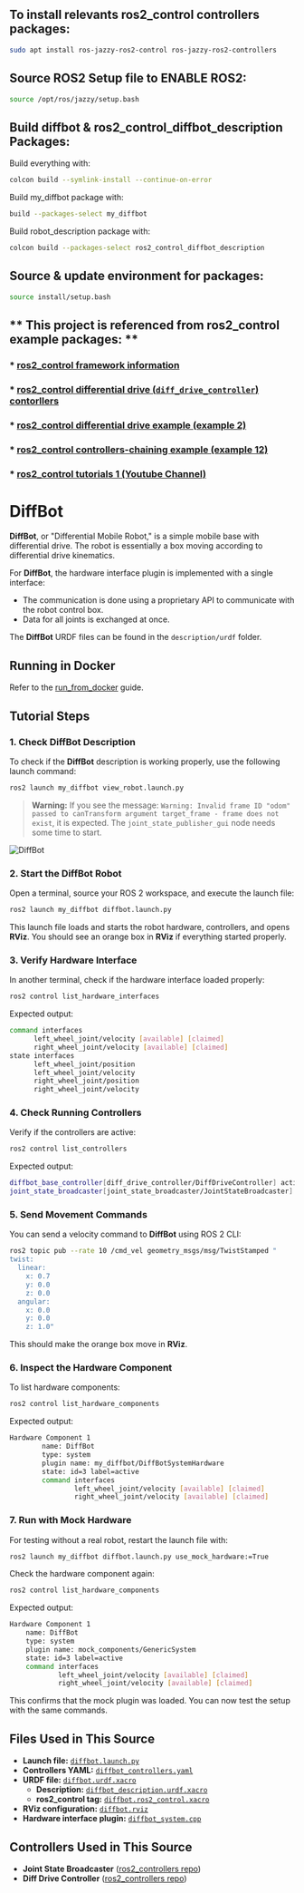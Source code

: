 ## To install relevants ros2_control controllers packages:
```sh
sudo apt install ros-jazzy-ros2-control ros-jazzy-ros2-controllers
```

## Source ROS2 Setup file to ENABLE ROS2:
```sh
source /opt/ros/jazzy/setup.bash
```

## Build **diffbot** & **ros2_control_diffbot_description** Packages:
Build everything with:
```sh
colcon build --symlink-install --continue-on-error
``` 
Build my_diffbot package with:
```sh 
build --packages-select my_diffbot
``` 
Build robot_description package with:
```sh 
colcon build --packages-select ros2_control_diffbot_description
``` 

## Source & update environment for packages:
``` sh
source install/setup.bash
```

## ** This project is referenced from ros2_control example packages: **
### * [ros2_control framework information](https://control.ros.org/jazzy/doc/ros2_control/doc/index.html)
### * [ros2_control differential drive (``diff_drive_controller``) contorllers](https://control.ros.org/jazzy/doc/ros2_control/doc/index.html)
### * [ros2_control differential drive example (example 2)](https://control.ros.org/jazzy/doc/ros2_control_demos/example_2/doc/userdoc.html)
### * [ros2_control controllers-chaining example (example 12)](https://control.ros.org/jazzy/doc/ros2_control_demos/example_12/doc/userdoc.html)

### * [ros2_control tutorials 1 (Youtube Channel)](https://control.ros.org/jazzy/doc/ros2_control_demos/example_12/doc/userdoc.html)




# DiffBot

**DiffBot**, or "Differential Mobile Robot," is a simple mobile base with differential drive.
The robot is essentially a box moving according to differential drive kinematics.

For **DiffBot**, the hardware interface plugin is implemented with a single interface:
- The communication is done using a proprietary API to communicate with the robot control box.
- Data for all joints is exchanged at once.

The **DiffBot** URDF files can be found in the `description/urdf` folder.

## Running in Docker
Refer to the [run_from_docker](../../doc/run_from_docker.rst) guide.

## Tutorial Steps

### 1. Check DiffBot Description
To check if the **DiffBot** description is working properly, use the following launch command:

```sh
ros2 launch my_diffbot view_robot.launch.py
```

> **Warning:** If you see the message: `Warning: Invalid frame ID "odom" passed to canTransform argument target_frame - frame does not exist`, it is expected. The `joint_state_publisher_gui` node needs some time to start.

![DiffBot](diffbot.png)

### 2. Start the DiffBot Robot
Open a terminal, source your ROS 2 workspace, and execute the launch file:

```sh
ros2 launch my_diffbot diffbot.launch.py
```

This launch file loads and starts the robot hardware, controllers, and opens **RViz**. You should see an orange box in **RViz** if everything started properly.

### 3. Verify Hardware Interface
In another terminal, check if the hardware interface loaded properly:

```sh
ros2 control list_hardware_interfaces
```

Expected output:

```sh
command interfaces
      left_wheel_joint/velocity [available] [claimed]
      right_wheel_joint/velocity [available] [claimed]
state interfaces
      left_wheel_joint/position
      left_wheel_joint/velocity
      right_wheel_joint/position
      right_wheel_joint/velocity
```

### 4. Check Running Controllers
Verify if the controllers are active:

```sh
ros2 control list_controllers
```

Expected output:

```sh
diffbot_base_controller[diff_drive_controller/DiffDriveController] active
joint_state_broadcaster[joint_state_broadcaster/JointStateBroadcaster] active
```

### 5. Send Movement Commands
You can send a velocity command to **DiffBot** using ROS 2 CLI:

```sh
ros2 topic pub --rate 10 /cmd_vel geometry_msgs/msg/TwistStamped "
twist:
  linear:
    x: 0.7
    y: 0.0
    z: 0.0
  angular:
    x: 0.0
    y: 0.0
    z: 1.0"
```

This should make the orange box move in **RViz**.

### 6. Inspect the Hardware Component
To list hardware components:

```sh
ros2 control list_hardware_components
```

Expected output:

```sh
Hardware Component 1
        name: DiffBot
        type: system
        plugin name: my_diffbot/DiffBotSystemHardware
        state: id=3 label=active
        command interfaces
                left_wheel_joint/velocity [available] [claimed]
                right_wheel_joint/velocity [available] [claimed]
```

### 7. Run with Mock Hardware
For testing without a real robot, restart the launch file with:

```sh
ros2 launch my_diffbot diffbot.launch.py use_mock_hardware:=True
```

Check the hardware component again:

```sh
ros2 control list_hardware_components
```

Expected output:

```sh
Hardware Component 1
    name: DiffBot
    type: system
    plugin name: mock_components/GenericSystem
    state: id=3 label=active
    command interfaces
            left_wheel_joint/velocity [available] [claimed]
            right_wheel_joint/velocity [available] [claimed]
```

This confirms that the mock plugin was loaded. You can now test the setup with the same commands.

## Files Used in This Source

- **Launch file:** [`diffbot.launch.py`](https://github.com/ros-controls/ros2_control_demos/tree/{REPOS_FILE_BRANCH}/example_2/bringup/launch/diffbot.launch.py)
- **Controllers YAML:** [`diffbot_controllers.yaml`](https://github.com/ros-controls/ros2_control_demos/tree/{REPOS_FILE_BRANCH}/example_2/bringup/config/diffbot_controllers.yaml)
- **URDF file:** [`diffbot.urdf.xacro`](https://github.com/ros-controls/ros2_control_demos/tree/{REPOS_FILE_BRANCH}/example_2/description/urdf/diffbot.urdf.xacro)
  - **Description:** [`diffbot_description.urdf.xacro`](https://github.com/ros-controls/ros2_control_demos/tree/{REPOS_FILE_BRANCH}/ros2_control_demo_description/diffbot/urdf/diffbot_description.urdf.xacro)
  - **ros2_control tag:** [`diffbot.ros2_control.xacro`](https://github.com/ros-controls/ros2_control_demos/tree/{REPOS_FILE_BRANCH}/example_2/description/ros2_control/diffbot.ros2_control.xacro)
- **RViz configuration:** [`diffbot.rviz`](https://github.com/ros-controls/ros2_control_demos/tree/{REPOS_FILE_BRANCH}/ros2_control_demo_description/diffbot/rviz/diffbot.rviz)
- **Hardware interface plugin:** [`diffbot_system.cpp`](https://github.com/ros-controls/ros2_control_demos/tree/{REPOS_FILE_BRANCH}/example_2/hardware/diffbot_system.cpp)

## Controllers Used in This Source

- **Joint State Broadcaster** ([ros2_controllers repo](https://github.com/ros-controls/ros2_controllers/tree/{REPOS_FILE_BRANCH}/joint_state_broadcaster))
- **Diff Drive Controller** ([ros2_controllers repo](https://github.com/ros-controls/ros2_controllers/tree/{REPOS_FILE_BRANCH}/diff_drive_controller))